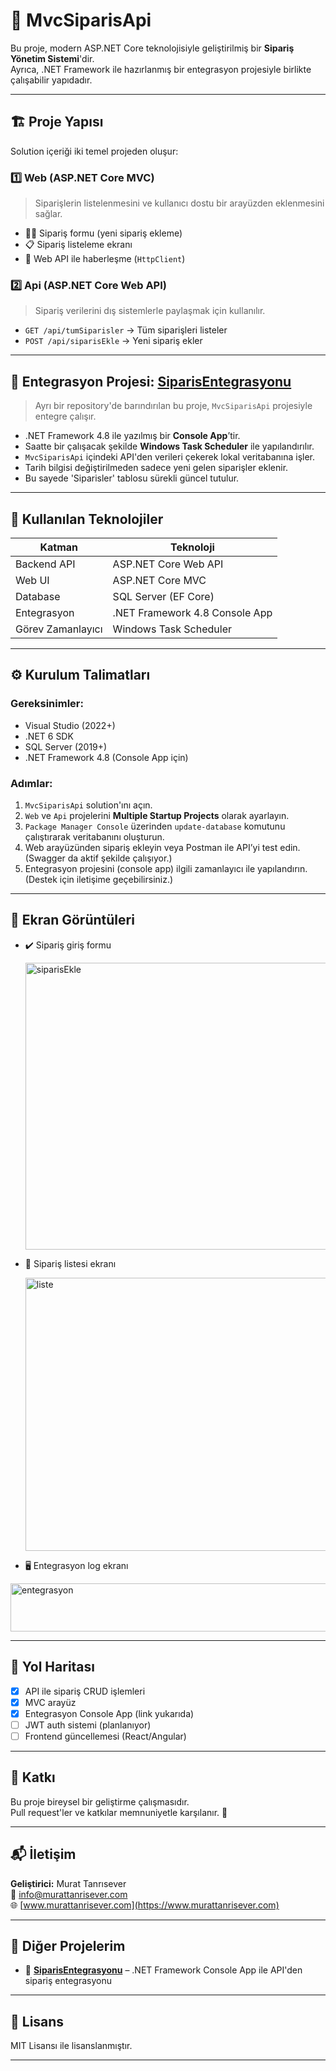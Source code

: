 # 🧾 MvcSiparisApi

Bu proje, modern ASP.NET Core teknolojisiyle geliştirilmiş bir **Sipariş Yönetim Sistemi**'dir.  
Ayrıca, .NET Framework ile hazırlanmış bir entegrasyon projesiyle birlikte çalışabilir yapıdadır.

---

## 🏗️ Proje Yapısı

Solution içeriği iki temel projeden oluşur:

### 1️⃣ **Web (ASP.NET Core MVC)**  
> Siparişlerin listelenmesini ve kullanıcı dostu bir arayüzden eklenmesini sağlar.

- 🧍‍♂️ Sipariş formu (yeni sipariş ekleme)
- 📋 Sipariş listeleme ekranı
- 🔁 Web API ile haberleşme (`HttpClient`)

### 2️⃣ **Api (ASP.NET Core Web API)**  
> Sipariş verilerini dış sistemlerle paylaşmak için kullanılır.

- `GET /api/tumSiparisler` → Tüm siparişleri listeler  
- `POST /api/siparisEkle` → Yeni sipariş ekler

---

## 🔌 Entegrasyon Projesi: [SiparisEntegrasyonu](https://github.com/muratanrisever/SiparisEntegrasyonu)

> Ayrı bir repository'de barındırılan bu proje, `MvcSiparisApi` projesiyle entegre çalışır.

- .NET Framework 4.8 ile yazılmış bir **Console App**’tir.
- Saatte bir çalışacak şekilde **Windows Task Scheduler** ile yapılandırılır.
- `MvcSiparisApi` içindeki API'den verileri çekerek lokal veritabanına işler.
- Tarih bilgisi değiştirilmeden sadece yeni gelen siparişler eklenir.
- Bu sayede 'Siparisler' tablosu sürekli güncel tutulur.

---

## 🧪 Kullanılan Teknolojiler

| Katman | Teknoloji |
|--------|-----------|
| Backend API | ASP.NET Core Web API |
| Web UI | ASP.NET Core MVC |
| Database | SQL Server (EF Core) |
| Entegrasyon | .NET Framework 4.8 Console App |
| Görev Zamanlayıcı | Windows Task Scheduler |

---

## ⚙️ Kurulum Talimatları

### Gereksinimler:
- Visual Studio (2022+)
- .NET 6 SDK
- SQL Server (2019+)
- .NET Framework 4.8 (Console App için)

### Adımlar:
1. `MvcSiparisApi` solution'ını açın.
2. `Web` ve `Api` projelerini **Multiple Startup Projects** olarak ayarlayın.
3. `Package Manager Console` üzerinden `update-database` komutunu çalıştırarak veritabanını oluşturun.
4. Web arayüzünden sipariş ekleyin veya Postman ile API’yi test edin.(Swagger da aktif şekilde çalışıyor.)
5. Entegrasyon projesini (console app) ilgili zamanlayıcı ile yapılandırın.(Destek için iletişime geçebilirsiniz.)

---

## 📸 Ekran Görüntüleri

- ✔️ Sipariş giriş formu
  
  <img width="1700" height="459" alt="siparisEkle" src="https://github.com/user-attachments/assets/c94ac8fb-7e5d-47d7-833c-deb778cf467c" />
- 📄 Sipariş listesi ekranı
  
  <img width="1612" height="437" alt="liste" src="https://github.com/user-attachments/assets/eda82a4d-a237-4fb7-b274-5d07e1744cb6" />

- 🖥️ Entegrasyon log ekranı
  
<img width="979" height="77" alt="entegrasyon" src="https://github.com/user-attachments/assets/452e2a13-31a8-4651-bc3d-7617da6d8b17" />

---

## 📌 Yol Haritası

- [x] API ile sipariş CRUD işlemleri
- [x] MVC arayüz
- [x] Entegrasyon Console App (link yukarıda)
- [ ] JWT auth sistemi (planlanıyor)
- [ ] Frontend güncellemesi (React/Angular)

---

## 🤝 Katkı

Bu proje bireysel bir geliştirme çalışmasıdır.  
Pull request'ler ve katkılar memnuniyetle karşılanır. 🎯

---

## 📬 İletişim

**Geliştirici:** Murat Tanrısever  
📧 info@murattanrisever.com  
🌐 [www.murattanrisever.com](https://www.murattanrisever.com)

---

## 🔗 Diğer Projelerim

- 🔌 **[SiparisEntegrasyonu](https://github.com/muratanrisever/SiparisEntegrasyonu)** – .NET Framework Console App ile API'den sipariş entegrasyonu

---

## 🧠 Lisans

MIT Lisansı ile lisanslanmıştır.

---
